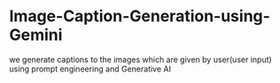 # Image-Caption-Generation-using-Gemini
we generate captions to the images which are given by user(user input) using prompt engineering and Generative AI
